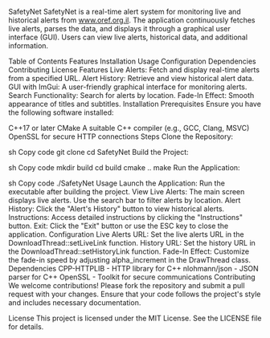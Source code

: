SafetyNet
SafetyNet is a real-time alert system for monitoring live and historical alerts from www.oref.org.il. The application continuously fetches live alerts, parses the data, and displays it through a graphical user interface (GUI). Users can view live alerts, historical data, and additional information.

Table of Contents
Features
Installation
Usage
Configuration
Dependencies
Contributing
License
Features
Live Alerts: Fetch and display real-time alerts from a specified URL.
Alert History: Retrieve and view historical alert data.
GUI with ImGui: A user-friendly graphical interface for monitoring alerts.
Search Functionality: Search for alerts by location.
Fade-In Effect: Smooth appearance of titles and subtitles.
Installation
Prerequisites
Ensure you have the following software installed:

C++17 or later
CMake
A suitable C++ compiler (e.g., GCC, Clang, MSVC)
OpenSSL for secure HTTP connections
Steps
Clone the Repository:

sh
Copy code
git clone <repository-url>
cd SafetyNet
Build the Project:

sh
Copy code
mkdir build
cd build
cmake ..
make
Run the Application:

sh
Copy code
./SafetyNet
Usage
Launch the Application: Run the executable after building the project.
View Live Alerts: The main screen displays live alerts. Use the search bar to filter alerts by location.
Alert History: Click the "Alert's History" button to view historical alerts.
Instructions: Access detailed instructions by clicking the "Instructions" button.
Exit: Click the "Exit" button or use the ESC key to close the application.
Configuration
Live Alerts URL: Set the live alerts URL in the DownloadThread::setLiveLink function.
History URL: Set the history URL in the DownloadThread::setHistoryLink function.
Fade-In Effect: Customize the fade-in speed by adjusting alpha_increment in the DrawThread class.
Dependencies
CPP-HTTPLIB - HTTP library for C++
nlohmann/json - JSON parser for C++
OpenSSL - Toolkit for secure communications
Contributing
We welcome contributions! Please fork the repository and submit a pull request with your changes. Ensure that your code follows the project's style and includes necessary documentation.

License
This project is licensed under the MIT License. See the LICENSE file for details.

